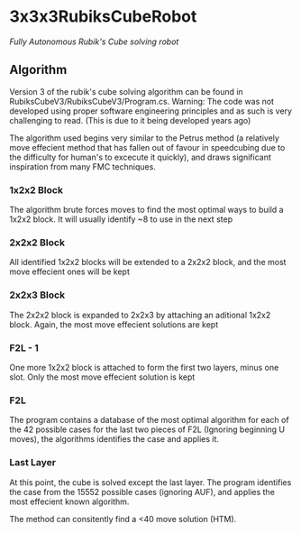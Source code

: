 # 3x3x3RubiksCubeRobot
*Fully Autonomous Rubik's Cube solving robot*

## Algorithm
Version 3 of the rubik's cube solving algorithm can be found in RubiksCubeV3/RubiksCubeV3/Program.cs. 
Warning: The code was not developed using proper software engineering principles and as such is very challenging to read. (This is due to it being developed years ago)

The algorithm used begins very similar to the Petrus method (a relatively move effecient method that has fallen out of favour in speedcubing due to the difficulty for human's to excecute it quickly), and draws significant inspiration from many FMC techniques.
### 1x2x2 Block
The algorithm brute forces moves to find the most optimal ways to build a 1x2x2 block. It will usually identify ~8 to use in the next step
### 2x2x2 Block
All identified 1x2x2 blocks will be extended to a 2x2x2 block, and the most move effecient ones will be kept
### 2x2x3 Block
The 2x2x2 block is expanded to 2x2x3 by attaching an aditional 1x2x2 block. Again, the most move effecient solutions are kept
### F2L - 1
One more 1x2x2 block is attached to form the first two layers, minus one slot. Only the most move effecient solution is kept
### F2L
The program contains a database of the most optimal algorithm for each of the 42 possible cases for the last two pieces of F2L (Ignoring beginning U moves), the algorithms identifies the case and applies it.
### Last Layer
At this point, the cube is solved except the last layer. The program identifies the case from the 15552 possible cases (ignoring AUF), and applies the most effecient known algorithm.

The method can consitently find a <40 move solution (HTM).

